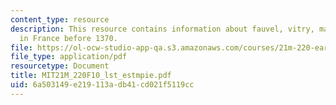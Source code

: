 ```yaml
---
content_type: resource
description: This resource contains information about fauvel, vitry, machaut and music
  in France before 1370.
file: https://ol-ocw-studio-app-qa.s3.amazonaws.com/courses/21m-220-early-music-fall-2010/6a503149e219113adb41cd021f5119cc_MIT21M_220F10_lst_estmpie.pdf
file_type: application/pdf
resourcetype: Document
title: MIT21M_220F10_lst_estmpie.pdf
uid: 6a503149-e219-113a-db41-cd021f5119cc
---
```

